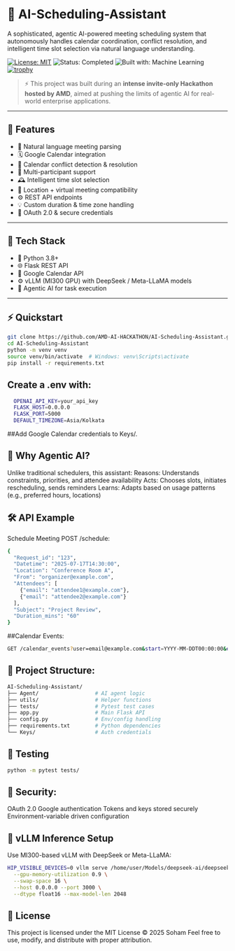 # 🤖 AI-Scheduling-Assistant

A sophisticated, agentic AI-powered meeting scheduling system that autonomously handles calendar coordination, conflict resolution, and intelligent time slot selection via natural language understanding.

[![License: MIT](https://img.shields.io/badge/License-MIT-yellow.svg)](LICENSE)
![Status: Completed](https://img.shields.io/badge/Status-Completed-brightgreen)
![Built with: Machine Learning](https://img.shields.io/badge/Built%20With-Machine%20Learning-blueviolet)
[![trophy](https://github-profile-trophy.vercel.app/?username=OneTeraByte7&theme=onedark)](https://github.com/ryo-ma/github-profile-trophy)

> ⚡️ This project was built during an **intense invite-only Hackathon hosted by AMD**, aimed at pushing the limits of agentic AI for real-world enterprise applications.

---

## 🚀 Features

- 🧠 Natural language meeting parsing
- 🗓️ Google Calendar integration
- 🔄 Calendar conflict detection & resolution
- 👥 Multi-participant support
- 🕰️ Intelligent time slot selection
- 📍 Location + virtual meeting compatibility
- ⚙️ REST API endpoints
- 💡 Custom duration & time zone handling
- 🔐 OAuth 2.0 & secure credentials

---

## 🧰 Tech Stack

- 🐍 Python 3.8+
- 🌐 Flask REST API
- 📅 Google Calendar API
- ⚙️ vLLM (MI300 GPU) with DeepSeek / Meta-LLaMA models
- 🤖 Agentic AI for task execution

---

## ⚡ Quickstart

```bash
git clone https://github.com/AMD-AI-HACKATHON/AI-Scheduling-Assistant.git
cd AI-Scheduling-Assistant
python -m venv venv
source venv/bin/activate  # Windows: venv\Scripts\activate
pip install -r requirements.txt
```

## Create a .env with:
```bash
  OPENAI_API_KEY=your_api_key
  FLASK_HOST=0.0.0.0
  FLASK_PORT=5000
  DEFAULT_TIMEZONE=Asia/Kolkata
```
##Add Google Calendar credentials to Keys/.

## 🤖 Why Agentic AI?

Unlike traditional schedulers, this assistant:
Reasons: Understands constraints, priorities, and attendee availability
Acts: Chooses slots, initiates rescheduling, sends reminders
Learns: Adapts based on usage patterns (e.g., preferred hours, locations)

## 🛠️ API Example
Schedule Meeting
POST /schedule:
```bash
{
  "Request_id": "123",
  "Datetime": "2025-07-17T14:30:00",
  "Location": "Conference Room A",
  "From": "organizer@example.com",
  "Attendees": [
    {"email": "attendee1@example.com"},
    {"email": "attendee2@example.com"}
  ],
  "Subject": "Project Review",
  "Duration_mins": "60"
}
```

##Calendar Events:
```bash
GET /calendar_events?user=email@example.com&start=YYYY-MM-DDT00:00:00&end=YYYY-MM-DDT23:59:59
```

## 📂 Project Structure:
```bash
AI-Scheduling-Assistant/
├── Agent/                  # AI agent logic
├── utils/                  # Helper functions
├── tests/                  # Pytest test cases
├── app.py                  # Main Flask API
├── config.py               # Env/config handling
├── requirements.txt        # Python dependencies
└── Keys/                   # Auth credentials
```
## 🧪 Testing
```bash
python -m pytest tests/
```

## 🔐 Security:

OAuth 2.0 Google authentication
Tokens and keys stored securely
Environment-variable driven configuration

## 🧠 vLLM Inference Setup
Use MI300-based vLLM with DeepSeek or Meta-LLaMA:
```bash
HIP_VISIBLE_DEVICES=0 vllm serve /home/user/Models/deepseek-ai/deepseek-llm-7b-chat \
  --gpu-memory-utilization 0.9 \
  --swap-space 16 \
  --host 0.0.0.0 --port 3000 \
  --dtype float16 --max-model-len 2048
```

## 📜 License
This project is licensed under the MIT License © 2025 Soham
Feel free to use, modify, and distribute with proper attribution.
